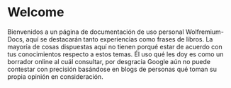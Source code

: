 # Welcome

Bienvenidos a un página de documentación de uso personal Wolfremium-Docs, aquí se destacarán tanto experiencias como
frases de libros. La mayoría de cosas dispuestas aquí no tienen porqué estar de acuerdo con tus conocimientos respecto a
estos temas. Él uso qué les doy es como un borrador online al cuál consultar, por desgracia Google aún no puede
contestar con precisión basándose en blogs de personas qué toman su propia opinión en consideración.